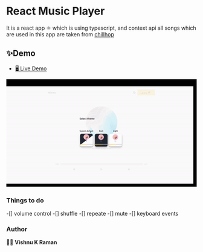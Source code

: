 # React Music Player

It is a react app ⚛ which is using typescript, and context api all songs which are
used in this app are taken from [chillhop](https://chillhop.com/)

## ✨Demo
* [🖥 Live Demo]()

![demo](./readmeimg/out.gif)

### Things to do

-[] volume control
-[] shuffle
-[] repeate
-[] mute
-[] keyboard events

### Author

👨‍💻 **Vishnu K Raman**
